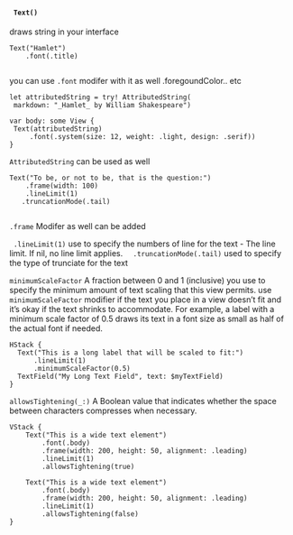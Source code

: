 
#### ` Text()`
draws string in your interface 

```
Text("Hamlet")
    .font(.title)
   
   ````
   
   you can use `.font` modifer with it as well .foregoundColor.. etc
   
   ```
   let attributedString = try! AttributedString(
    markdown: "_Hamlet_ by William Shakespeare")

var body: some View {
    Text(attributedString)
        .font(.system(size: 12, weight: .light, design: .serif))
}

```
`AttributedString` can be used as well 

```
Text("To be, or not to be, that is the question:")
    .frame(width: 100)
    .lineLimit(1)
   .truncationMode(.tail)
   
   ```
  `.frame` Modifer as well can be added 
  
  ` .lineLimit(1)` use to specify the numbers of line for the text - The line limit. If nil, no line limit applies.
  `  .truncationMode(.tail)` used to specify the type of trunciate for the text 

 
  `minimumScaleFactor`  A fraction between 0 and 1 (inclusive) you use to specify the minimum amount of text scaling that this view permits.
  use `minimumScaleFactor` modifier if the text you place in a view doesn’t fit and it’s okay if the text shrinks to accommodate. For example, a label with a minimum scale factor of 0.5 draws its text in a font size as small as half of the actual font if needed.
  ```
  HStack {
    Text("This is a long label that will be scaled to fit:")
        .lineLimit(1)
        .minimumScaleFactor(0.5)
    TextField("My Long Text Field", text: $myTextField)
}
```


`allowsTightening(_:)` A Boolean value that indicates whether the space between characters compresses when necessary.
```
VStack {
    Text("This is a wide text element")
        .font(.body)
        .frame(width: 200, height: 50, alignment: .leading)
        .lineLimit(1)
        .allowsTightening(true)

    Text("This is a wide text element")
        .font(.body)
        .frame(width: 200, height: 50, alignment: .leading)
        .lineLimit(1)
        .allowsTightening(false)
}
```

  
